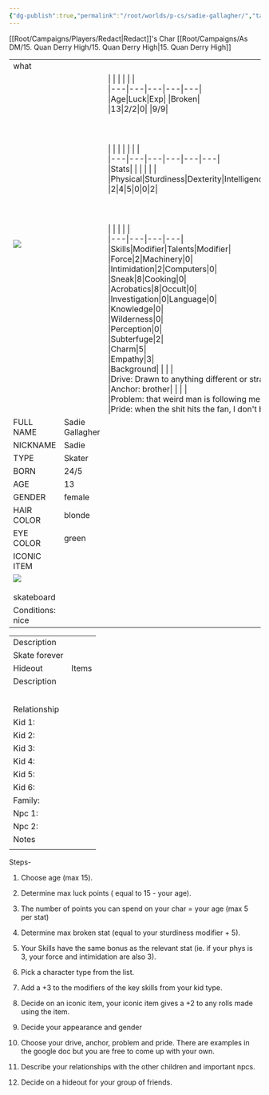 ```yaml
---
{"dg-publish":true,"permalink":"/root/worlds/p-cs/sadie-gallagher/","tags":["Misfits","Balky"]}
---
```


[[Root/Campaigns/Players/Redact\|Redact]]'s Char
[[Root/Campaigns/As DM/15. Quan Derry High/15. Quan Derry High\|15. Quan Derry High]]


|   |   |   |
|---|---|---|
|what|   |   |
|![](https://lh7-us.googleusercontent.com/es77FhVtqZv2PQjYcMiNpq0HuUiH0_8me3iCwbo9l3H0UlLtyS5T4jarBMCwmHqH0I9_rUTz_sFp23F_w_PVZvULEOwYXxM3c04ZCNyVK--MNDySL5HUQ60zV8Gk6tA7m3laVs6gmNAMqPQe5lwowfQ)|   |\|   \|   \|   \|   \|   \|<br>\|---\|---\|---\|---\|---\|<br>\|Age\|Luck\|Exp\|   \|Broken\|<br>\|13\|2/2\|0\|   \|9/9\|<br><br>  <br><br>\|   \|   \|   \|   \|   \|   \|<br>\|---\|---\|---\|---\|---\|---\|<br>\|Stats\|   \|   \|   \|   \|   \|<br>\|Physical\|Sturdiness\|Dexterity\|Intelligence\|Wisdom\|Charisma\|<br>\|2\|4\|5\|0\|0\|2\|<br><br>  <br><br>\|   \|   \|   \|   \|<br>\|---\|---\|---\|---\|<br>\|Skills\|Modifier\|Talents\|Modifier\|<br>\|Force\|2\|Machinery\|0\|<br>\|Intimidation\|2\|Computers\|0\|<br>\|Sneak\|8\|Cooking\|0\|<br>\|Acrobatics\|8\|Occult\|0\|<br>\|Investigation\|0\|Language\|0\|<br>\|Knowledge\|0\|<br>\|Wilderness\|0\|<br>\|Perception\|0\|<br>\|Subterfuge\|2\|<br>\|Charm\|5\|<br>\|Empathy\|3\|<br>\|Background\|   \|   \|   \|<br>\|Drive: Drawn to anything different or strange\|   \|   \|   \|<br>\|Anchor: brother\|   \|   \|   \|<br>\|Problem: that weird man is following me\|   \|   \|   \|<br>\|Pride: when the shit hits the fan, I don't back down\|   \|   \|   \||
|FULL NAME|Sadie Gallagher|
|NICKNAME|Sadie|
|TYPE|Skater|
|BORN|24/5|
|AGE|13|
|GENDER|female|
|HAIR COLOR|blonde|
|EYE COLOR|green|
|ICONIC ITEM|   |
|![](https://lh7-us.googleusercontent.com/AvpN-8fb3ZI7Y09Ewa1_4vQ9PRdUG99miCQ3Ad6u5-5UAv-OS00MA83iKTzz7Xqa-I9923R5BM8ZVjRiDppU8n4zi5419lekmyoNKSfsaA4vMrvsT5pbk6_hdjH5pj_G7zGZ68bZWcSPUky4UYlUxKw)<br><br>skateboard|   |
|Conditions: nice|   |

  

|   |   |
|---|---|
|Description|   |
|Skate forever|   |
|Hideout|Items|
|Description||
||
||
||
||
||
|Relationship|   |
|Kid 1:||
|Kid 2:||
|Kid 3:||
|Kid 4:||
|Kid 5:||
|Kid 6:||
|Family:||
|Npc 1:||
|Npc 2:||
|Notes|   |
||   |

  
  
  
  
  
  
  

Steps-

1. Choose age (max 15).
    
2. Determine max luck points ( equal to 15 - your age).
    
3. The number of points you can spend on your char = your age (max 5 per stat)
    
4. Determine max broken stat (equal to your sturdiness modifier + 5).
    
5. Your Skills have the same bonus as the relevant stat (ie. if your phys is 3, your force and intimidation are also 3).
    
6. Pick a character type from the list.
    
7. Add a +3 to the modifiers of the key skills from your kid type.
    
8. Decide on an iconic item, your iconic item gives a +2 to any rolls made using the item. 
    
9. Decide your appearance and gender
    
10. Choose your drive, anchor, problem and pride. There are examples in the google doc but you are free to come up with your own. 
    
11. Describe your relationships with the other children and important npcs.
    
12. Decide on a hideout for your group of friends.